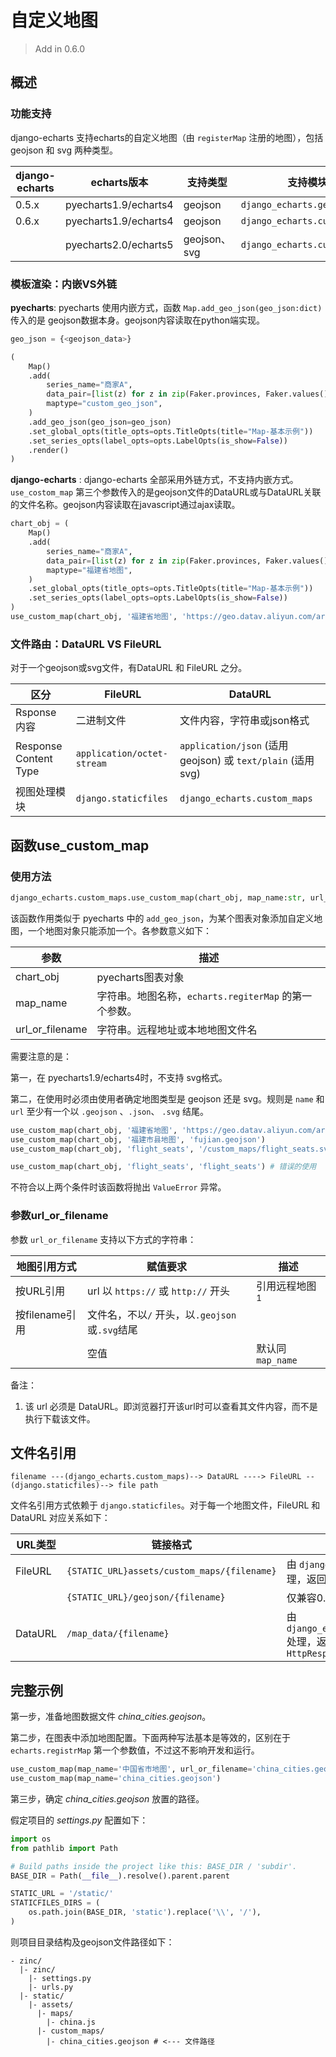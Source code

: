 # 自定义地图

> Add in 0.6.0
>

## 概述

### 功能支持

django-echarts 支持echarts的自定义地图（由 `registerMap` 注册的地图），包括 geojson 和 svg 两种类型。

| django-echarts | echarts版本           | 支持类型     | 支持模块                     |
| -------------- | --------------------- | ------------ | ---------------------------- |
| 0.5.x          | pyecharts1.9/echarts4 | geojson      | `django_echarts.geojson`     |
| 0.6.x          | pyecharts1.9/echarts4 | geojson      | `django_echarts.custom_maps` |
|                | pyecharts2.0/echarts5 | geojson、svg | `django_echarts.custom_maps` |

### 模板渲染：内嵌VS外链

**pyecharts**: pyecharts  使用内嵌方式，函数 `Map.add_geo_json(geo_json:dict)` 传入的是 geojson数据本身。geojson内容读取在python端实现。

```python
geo_json = {<geojson_data>}

(
    Map()
    .add(
        series_name="商家A",
        data_pair=[list(z) for z in zip(Faker.provinces, Faker.values())],
        maptype="custom_geo_json",
    )
    .add_geo_json(geo_json=geo_json)
    .set_global_opts(title_opts=opts.TitleOpts(title="Map-基本示例"))
    .set_series_opts(label_opts=opts.LabelOpts(is_show=False))
    .render()
)
```

**django-echarts** : django-echarts 全部采用外链方式，不支持内嵌方式。`use_costom_map` 第三个参数传入的是geojson文件的DataURL或与DataURL关联的文件名称。geojson内容读取在javascript通过ajax读取。

```python
chart_obj = (
    Map()
    .add(
        series_name="商家A",
        data_pair=[list(z) for z in zip(Faker.provinces, Faker.values())],
        maptype="福建省地图",
    )
    .set_global_opts(title_opts=opts.TitleOpts(title="Map-基本示例"))
    .set_series_opts(label_opts=opts.LabelOpts(is_show=False))
)
use_custom_map(chart_obj, '福建省地图', 'https://geo.datav.aliyun.com/areas_v3/bound/350000_full.json')
```

### 文件路由：DataURL VS FileURL

对于一个geojson或svg文件，有DataURL 和 FileURL 之分。

| 区分                  | FileURL                    | DataURL                                                    |
| --------------------- | -------------------------- | ---------------------------------------------------------- |
| Rsponse内容           | 二进制文件                 | 文件内容，字符串或json格式                                 |
| Response Content Type | `application/octet-stream` | `application/json` (适用geojson) 或 `text/plain` (适用svg) |
| 视图处理模块          | `django.staticfiles`       | `django_echarts.custom_maps`                               |

## 函数use_custom_map

### 使用方法

```python
django_echarts.custom_maps.use_custom_map(chart_obj, map_name:str, url_or_filename:str='')
```

该函数作用类似于 pyecharts 中的 `add_geo_json`，为某个图表对象添加自定义地图，一个地图对象只能添加一个。各参数意义如下：

| 参数            | 描述                                                  |
| --------------- | ----------------------------------------------------- |
| chart_obj       | pyecharts图表对象                                     |
| map_name        | 字符串。地图名称，`echarts.regiterMap` 的第一个参数。 |
| url_or_filename | 字符串。远程地址或本地地图文件名                      |

需要注意的是：

第一，在 pyecharts1.9/echarts4时，不支持 svg格式。

第二，在使用时必须由使用者确定地图类型是 geojson 还是 svg。规则是 `name` 和 `url` 至少有一个以 `.geojson` 、`.json`、 `.svg` 结尾。

```python
use_custom_map(chart_obj, '福建省地图', 'https://geo.datav.aliyun.com/areas_v3/bound/350000_full.json')
use_custom_map(chart_obj, '福建市县地图', 'fujian.geojson')
use_custom_map(chart_obj, 'flight_seats', '/custom_maps/flight_seats.svg')

use_custom_map(chart_obj, 'flight_seats', 'flight_seats') # 错误的使用
```

不符合以上两个条件时该函数将抛出 `ValueError` 异常。

### 参数url_or_filename

参数 `url_or_filename` 支持以下方式的字符串：

| 地图引用方式   | 赋值要求                                        | 描述                     |
| -------------- | ----------------------------------------------- | ------------------------ |
| 按URL引用      | url 以 `https://` 或 `http://` 开头             | 引用远程地图<sup>1</sup> |
| 按filename引用 | 文件名，不以`/` 开头，以`.geojson` 或`.svg`结尾 |                          |
|                | 空值                                            | 默认同 `map_name`        |

备注：

1. 该 url 必须是 DataURL。即浏览器打开该url时可以查看其文件内容，而不是执行下载该文件。



## 文件名引用

```
filename ---(django_echarts.custom_maps)--> DataURL ----> FileURL --(django.staticfiles)--> file path
```



文件名引用方式依赖于 `django.staticfiles`。对于每一个地图文件，FileURL 和 DataURL 对应关系如下：

| URL类型 | 链接格式                                    | 说明                                                         |
| ------- | ------------------------------------------- | ------------------------------------------------------------ |
| FileURL | `{STATIC_URL}assets/custom_maps/{filename}` | 由 `django.staticfiles` 处理，返回 `HttpFileResponse`        |
|         | `{STATIC_URL}/geojson/{filename}`           | 仅兼容0.5.0，不再推荐适用                                    |
| DataURL | `/map_data/{filename}`                      | 由 `django_echarts.custom_maps` 处理，返回 `JSONResponse` 或 `HttpResponse` |

## 完整示例

第一步，准备地图数据文件 *china_cities.geojson*。

第二步，在图表中添加地图配置。下面两种写法基本是等效的，区别在于 `echarts.registrMap` 第一个参数值，不过这不影响开发和运行。

```python
use_custom_map(map_name='中国省市地图', url_or_filename='china_cities.geojson')
use_custom_map(map_name='china_cities.geojson')
```

第三步，确定  *china_cities.geojson* 放置的路径。

假定项目的 *settings.py* 配置如下：

```python
import os
from pathlib import Path

# Build paths inside the project like this: BASE_DIR / 'subdir'.
BASE_DIR = Path(__file__).resolve().parent.parent

STATIC_URL = '/static/'
STATICFILES_DIRS = (
    os.path.join(BASE_DIR, 'static').replace('\\', '/'),
)
```

则项目目录结构及geojson文件路径如下：

```text
- zinc/
  |- zinc/
    |- settings.py
    |- urls.py
  |- static/
    |- assets/
      |- maps/
        |- china.js
      |- custom_maps/
        |- china_cities.geojson # <--- 文件路径
```

